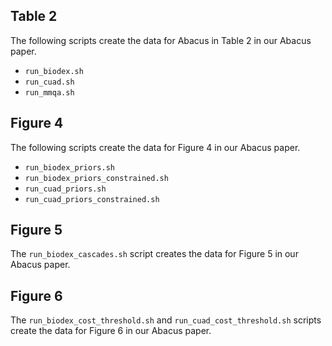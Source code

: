 ## Table 2
The following scripts create the data for Abacus in Table 2 in our Abacus paper.
- `run_biodex.sh`
- `run_cuad.sh`
- `run_mmqa.sh`

## Figure 4
The following scripts create the data for Figure 4 in our Abacus paper.
- `run_biodex_priors.sh`
- `run_biodex_priors_constrained.sh`
- `run_cuad_priors.sh`
- `run_cuad_priors_constrained.sh`

## Figure 5
The `run_biodex_cascades.sh` script creates the data for Figure 5 in our Abacus paper.

## Figure 6
The `run_biodex_cost_threshold.sh` and `run_cuad_cost_threshold.sh` scripts create the data for Figure 6 in our Abacus paper.